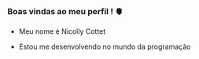 ### Boas vindas ao meu perfil ! 🫀

- Meu nome é Nicolly Cottet

- Estou me desenvolvendo no mundo da programação
